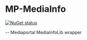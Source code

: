 # MP-MediaInfo

[![NuGet status](https://img.shields.io/nuget/v/MediaInfo.Wrapper.svg)](https://www.nuget.org/packages/MediaInfo.Wrapper)

--
Mediaportal MediaInfoLib wrapper
